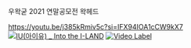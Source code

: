우왁굳 2021 연말공모전 왁헤드


https://youtu.be/j385kRmiv5c?si=IFX94IOA1cCW9kX7
[![IU(아이유) _ Into the I-LAND](http://img.youtube.com/vi/j385kRmiv5c/0.jpg)](https://youtu.be/j385kRmiv5c) 
[![Video Label](http://img.youtube.com/vi/j385kRmiv5c?si=SZnpzfGAnInsg68w/0.jpg)](https://youtu.be/j385kRmiv5c?si=SZnpzfGAnInsg68w)

